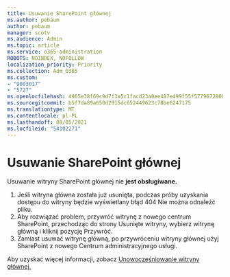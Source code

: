 ```yaml
---
title: Usuwanie SharePoint głównej
ms.author: pebaum
author: pebaum
manager: scotv
ms.audience: Admin
ms.topic: article
ms.service: o365-administration
ROBOTS: NOINDEX, NOFOLLOW
localization_priority: Priority
ms.collection: Adm_O365
ms.custom:
- "9003017"
- "5727"
ms.openlocfilehash: 4965e38f69c9d7f3a5c1facd23a0ee487e499f55f5779672808a54b86c90aeaa
ms.sourcegitcommit: b5f7da89a650d2915dc652449623c78be6247175
ms.translationtype: MT
ms.contentlocale: pl-PL
ms.lasthandoff: 08/05/2021
ms.locfileid: "54102271"
---
```

# <a name="delete-the-sharepoint-root-site"></a>Usuwanie SharePoint głównej

Usuwanie witryny SharePoint głównej nie **jest obsługiwane.**

1.  Jeśli witryna główna została już usunięta, podczas próby uzyskania dostępu do witryny będzie wyświetlany błąd 404 Nie można odnaleźć pliku.
2.  Aby rozwiązać problem, przywróć witrynę z nowego [](https://admin.microsoft.com/sharepoint?page=recycleBin&modern=true) centrum SharePoint, przechodząc do strony Usunięte witryny, wybierz witrynę główną i kliknij pozycję Przywróć.
3.  Zamiast usuwać witrynę [](https://docs.microsoft.com/sharepoint/modern-root-site#replace-your-root-site) główną, po przywróceniu witryny głównej użyj SharePoint z nowego Centrum administracyjnego usługi.

Aby uzyskać więcej informacji, zobacz [Unowocześniowanie witryny głównej.](https://docs.microsoft.com/sharepoint/modern-root-site)